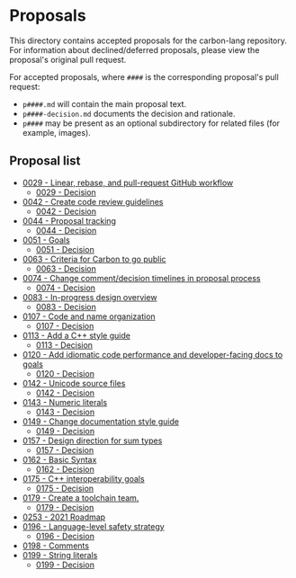 # Proposals

<!--
Part of the Carbon Language project, under the Apache License v2.0 with LLVM
Exceptions. See /LICENSE for license information.
SPDX-License-Identifier: Apache-2.0 WITH LLVM-exception
-->

This directory contains accepted proposals for the carbon-lang repository. For
information about declined/deferred proposals, please view the proposal's
original pull request.

For accepted proposals, where `####` is the corresponding proposal's pull
request:

-   `p####.md` will contain the main proposal text.
-   `p####-decision.md` documents the decision and rationale.
-   `p####` may be present as an optional subdirectory for related files (for
    example, images).

## Proposal list

<!-- proposals -->
<!-- Generated by ./scripts/update_proposal_list.py -->

-   [0029 - Linear, rebase, and pull-request GitHub workflow](p0029.md)
    -   [0029 - Decision](p0029_decision.md)
-   [0042 - Create code review guidelines](p0042.md)
    -   [0042 - Decision](p0042_decision.md)
-   [0044 - Proposal tracking](p0044.md)
    -   [0044 - Decision](p0044_decision.md)
-   [0051 - Goals](p0051.md)
    -   [0051 - Decision](p0051_decision.md)
-   [0063 - Criteria for Carbon to go public](p0063.md)
    -   [0063 - Decision](p0063_decision.md)
-   [0074 - Change comment/decision timelines in proposal process](p0074.md)
    -   [0074 - Decision](p0074_decision.md)
-   [0083 - In-progress design overview](p0083.md)
    -   [0083 - Decision](p0083_decision.md)
-   [0107 - Code and name organization](p0107.md)
    -   [0107 - Decision](p0107_decision.md)
-   [0113 - Add a C++ style guide](p0113.md)
    -   [0113 - Decision](p0113_decision.md)
-   [0120 - Add idiomatic code performance and developer-facing docs to goals](p0120.md)
    -   [0120 - Decision](p0120_decision.md)
-   [0142 - Unicode source files](p0142.md)
    -   [0142 - Decision](p0142_decision.md)
-   [0143 - Numeric literals](p0143.md)
    -   [0143 - Decision](p0143_decision.md)
-   [0149 - Change documentation style guide](p0149.md)
    -   [0149 - Decision](p0149_decision.md)
-   [0157 - Design direction for sum types](p0157.md)
    -   [0157 - Decision](p0157_decision.md)
-   [0162 - Basic Syntax](p0162.md)
    -   [0162 - Decision](p0162_decision.md)
-   [0175 - C++ interoperability goals](p0175.md)
    -   [0175 - Decision](p0175_decision.md)
-   [0179 - Create a toolchain team.](p0179.md)
    -   [0179 - Decision](p0179_decision.md)
-   [0253 - 2021 Roadmap](p0253.md)
-   [0196 - Language-level safety strategy](p0196.md)
    -   [0196 - Decision](p0196_decision.md)
-   [0198 - Comments](p0198.md)
-   [0199 - String literals](p0199.md)
    -   [0199 - Decision](p0199_decision.md)

<!-- endproposals -->
